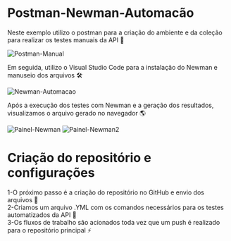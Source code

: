 # Postman-Newman-Automacão

Neste exemplo utilizo o postman para a criação do ambiente e da coleção para realizar os testes manuais da API 🐞<br>

![Postman-Manual](https://user-images.githubusercontent.com/28484134/204791788-b7e41924-0779-4c9f-8167-3b0dda7a2634.jpg)

Em seguida, utilizo o Visual Studio Code para a instalação do Newman e manuseio dos arquivos 🛠<br>

![Newman-Automacao](https://user-images.githubusercontent.com/28484134/204792706-c3e4b425-ee50-4663-ac1c-d35a7791a78b.jpg)

Após a execução dos testes com Newman e a geração dos resultados, visualizamos o arquivo gerado no navegador 🌎<br>

![Painel-Newman](https://user-images.githubusercontent.com/28484134/204793070-c018a03c-0b77-42de-a16e-53f6da5dd1c4.jpg)
![Painel-Newman2](https://user-images.githubusercontent.com/28484134/204793091-978beade-5e9c-4254-9222-58338edfa472.jpg)

# Criação do repositório e configurações

1-O próximo passo é a criação do repositório no GitHub e envio dos arquivos 🚀<br>
2-Criamos um arquivo .YML com os comandos necessários para os testes automatizados da API 📝<br>
3-Os fluxos de trabalho são acionados toda vez que um push é realizado para o repositório principal ⚡
